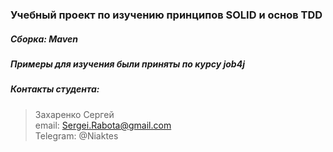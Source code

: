 ### Учебный проект по изучению принципов SOLID и основ TDD
##### Сборка: Maven 
##### Примеры для изучения были приняты по курсу job4j
##### Контакты студента: 
> Захаренко Сергей <br>
email: Sergei.Rabota@gmail.com <br>
Telegram: @Niaktes <br>
